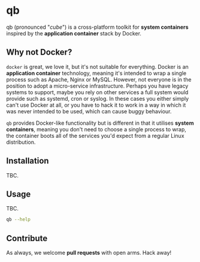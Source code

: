 # qb
qb (pronounced "*cube*") is a cross-platform toolkit for **system containers** inspired by the **application container** stack by Docker.

## Why not Docker?
```docker``` is great, we love it, but it's not suitable for everything. Docker is an **application container** technology, meaning it's intended to wrap a single process such as Apache, Nginx or MySQL. However, not everyone is in the position to adopt a micro-service infrastructure. Perhaps you have legacy systems to support, maybe you rely on other services a full system would provide such as systemd, cron or syslog. In these cases you either simply can't use Docker at all, or you have to hack it to work in a way in which it was never intended to be used, which can cause buggy behaviour.

```qb``` provides Docker-like functionality but is different in that it utilises **system containers**, meaning you don't need to choose a single process to wrap, the container boots all of the services you'd expect from a regular Linux distribution.

## Installation
TBC.

## Usage
TBC.
```bash
qb --help
```

## Contribute
As always, we welcome **pull requests** with open arms. Hack away!